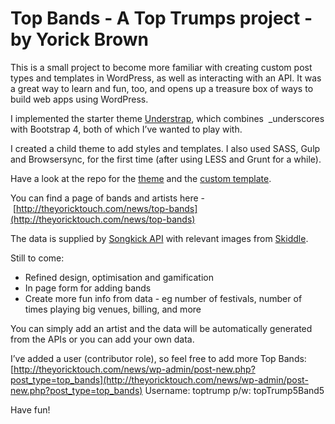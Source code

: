 # Top Bands - A Top Trumps project - by Yorick Brown

This is a small project to become more familiar with creating custom post types and templates in WordPress, as well as interacting with an API. It was a great way to learn and fun, too, and opens up a treasure box of ways to build web apps using WordPress.

I implemented the starter theme [Understrap](https://understrap.com/), which combines  _underscores with Bootstrap 4, both of which I’ve wanted to play with. 

I created a child theme to add styles and templates. I also used SASS, Gulp and Browsersync, for the first time (after using LESS and Grunt for a while).

Have a look at the repo for the [theme](https://github.com/yodiyo/top-band-theme) and the [custom template](https://github.com/yodiyo/top-band-theme/blob/master/loop-templates/content-single-api-post.php).

You can find a page of bands and artists here - [http://theyoricktouch.com/news/top-bands](http://theyoricktouch.com/news/top-bands)

The data is supplied by [Songkick API](https://www.songkick.com/developer) with relevant images from [Skiddle](https://www.skiddle.com/api/).

Still to come:
* Refined design, optimisation and gamification
* In page form for adding bands
* Create more fun info from data - eg number of festivals, number of times playing big venues, billing, and more

You can simply add an artist and the data will be automatically generated from the APIs or you can add your own data.

I’ve added a user (contributor role), so feel free to add more Top Bands:
[http://theyoricktouch.com/news/wp-admin/post-new.php?post_type=top_bands](http://theyoricktouch.com/news/wp-admin/post-new.php?post_type=top_bands)
Username: toptrump
p/w: topTrump5Band5

Have fun!
